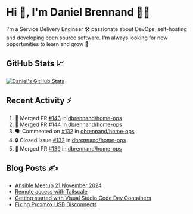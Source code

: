 # Hi 👋, I'm Daniel Brennand 👨‍💻

I'm a Service Delivery Engineer 🛠 passionate about DevOps, self-hosting and developing open source software. I'm always looking for new opportunities to learn and grow 🌱

## GitHub Stats 📈

[![Daniel's GitHub Stats](https://github-readme-stats.vercel.app/api?username=dbrennand&show_icons=true&count_private=true&hide_border=true&theme=dark)](https://github.com/anuraghazra/github-readme-stats)

## Recent Activity ⚡

<!--START_SECTION:activity-->
1. 🎉 Merged PR [#143](https://github.com/dbrennand/home-ops/pull/143) in [dbrennand/home-ops](https://github.com/dbrennand/home-ops)
2. 🎉 Merged PR [#144](https://github.com/dbrennand/home-ops/pull/144) in [dbrennand/home-ops](https://github.com/dbrennand/home-ops)
3. 🗣 Commented on [#132](https://github.com/dbrennand/home-ops/issues/132#issuecomment-2715786249) in [dbrennand/home-ops](https://github.com/dbrennand/home-ops)
4. 🔒 Closed issue [#132](https://github.com/dbrennand/home-ops/issues/132) in [dbrennand/home-ops](https://github.com/dbrennand/home-ops)
5. 🎉 Merged PR [#139](https://github.com/dbrennand/home-ops/pull/139) in [dbrennand/home-ops](https://github.com/dbrennand/home-ops)
<!--END_SECTION:activity-->

## Blog Posts ✍

<!-- BLOG-POST-LIST:START -->
- [Ansible Meetup 21 November 2024](https://danielbrennand.com/blog/ansible-meetup-21-november/)
- [Remote access with Tailscale](https://danielbrennand.com/blog/tailscale/)
- [Getting started with Visual Studio Code Dev Containers](https://danielbrennand.com/blog/vscode-dev-containers/)
- [Fixing Proxmox USB Disconnects](https://danielbrennand.com/blog/proxmox-fix-usb-disconnect/)
<!-- BLOG-POST-LIST:END -->
